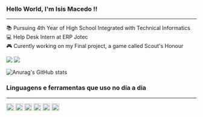 ### Hello World, I'm Isis Macedo !! 
------------------------------------
:books: Pursuing 4th Year of High School Integrated with Technical Informatics <br>
:computer: Help Desk Intern at ERP Jotec <br>
🎮 Curently working on my Final project, a game called Scout's Honour

[<img src="https://img.shields.io/badge/linkedin-%230077B5.svg?&style=for-the-badge&logo=linkedin&logoColor=white" />](https://www.linkedin.com/in/isis-macedo-aa515920b/) 
[<img src ="https://img.shields.io/badge/instagram-%23E4405F.svg?&style=for-the-badge&logo=instagram&logoColor=white">](https://www.instagram.com/isis_macedoinfo/)
		


![Anurag's GitHub stats](https://github-readme-stats.vercel.app/api?username=isismodd&show_icons=true&theme=radical)


### Linguagens e ferramentas que uso no dia a dia
-------------------------------------------------
<code><img height= "20" src="https://img.shields.io/badge/.NET-512BD4?style=for-the-badge&logo=dotnet&logoColor=white"></code>
<code><img height= "20" src="https://img.shields.io/badge/C%23-239120?style=for-the-badge&logo=c-sharp&logoColor=white"></code>
<code><img height= "20" src="https://img.shields.io/badge/JavaScript-323330?style=for-the-badge&logo=javascript&logoColor=F7DF1E"></code>
<code><img height= "20" src="https://img.shields.io/badge/Python-FFD43B?style=for-the-badge&logo=python&logoColor=blue"></code>
<code><img height= "20" src="https://img.shields.io/badge/HTML5-E34F26?style=for-the-badge&logo=html5&logoColor=white"></code>
<code><img height= "20" src="https://img.shields.io/badge/Oracle-F80000?style=for-the-badge&logo=Oracle&logoColor=white"></code>
